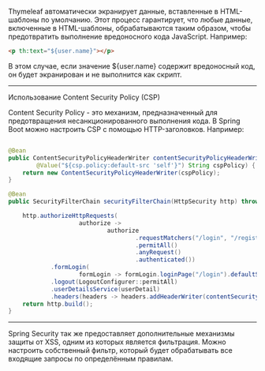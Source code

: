 Thymeleaf автоматически экранирует данные, вставленные в HTML-шаблоны по умолчанию. Этот процесс гарантирует, что любые
данные, включенные в HTML-шаблоны, обрабатываются таким образом, чтобы предотвратить выполнение вредоносного кода
JavaScript. Например:

```html
<p th:text="${user.name}"></p>
```

В этом случае, если значение ${user.name} содержит вредоносный код, он будет экранирован и не выполнится как скрипт.


---

Использование Content Security Policy (CSP)

Content Security Policy - это механизм, предназначенный для предотвращения несанкционированного выполнения кода. В
Spring
Boot можно настроить CSP с помощью HTTP-заголовков. Например:

```java

@Bean
public ContentSecurityPolicyHeaderWriter contentSecurityPolicyHeaderWriter(
        @Value("${csp.policy:default-src 'self'}") String cspPolicy) {
    return new ContentSecurityPolicyHeaderWriter(cspPolicy);
}

@Bean
public SecurityFilterChain securityFilterChain(HttpSecurity http) throws Exception {

    http.authorizeHttpRequests(
                    authorize ->
                            authorize
                                    .requestMatchers("/login", "/register", "/static/**")
                                    .permitAll()
                                    .anyRequest()
                                    .authenticated())
            .formLogin(
                    formLogin -> formLogin.loginPage("/login").defaultSuccessUrl("/main", true).permitAll())
            .logout(LogoutConfigurer::permitAll)
            .userDetailsService(userDetail)
            .headers(headers -> headers.addHeaderWriter(contentSecurityPolicyHeaderWriter(null)));
    return http.build();
}
```

--- 

Spring Security так же предоставляет дополнительные механизмы защиты от XSS, одним из которых является фильтрация. Можно
настроить собственный фильтр, который будет обрабатывать все входящие запросы по определённым правилам.